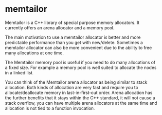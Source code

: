 memtailor
=========

Memtailor is a C++ library of special purpose memory allocators. It
currently offers an arena allocator and a memory pool.

The main motivation to use a memtailor allocator is better and more
predictable performance than you get with new/delete. Sometimes a
memtailor allocator can also be more convenient due to the ability to
free many allocations at one time.

The Memtailor memory pool is useful if you need to do many allocations
of a fixed size. For example a memory pool is well suited to allocate
the nodes in a linked list.

You can think of the Memtailor arena allocator as being similar to
stack allocation. Both kinds of allocation are very fast and require
you to allocate/deallocate memory in last-in-first-out order. Arena
allocation has the further benefits that it stays within the C++
standard, it will not cause a stack overflow, you can have multiple
arena allocators at the same time and allocation is not tied to a
function invocation.
